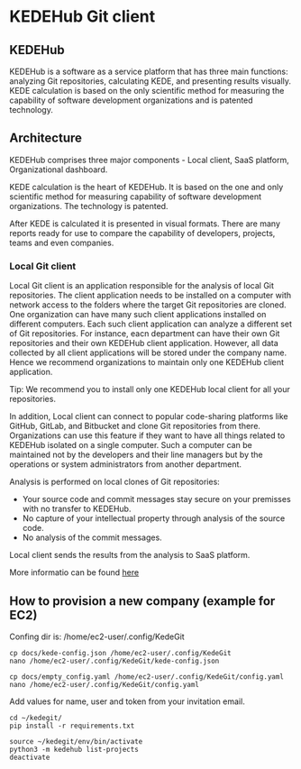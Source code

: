 # KEDEHub Git client

## KEDEHub

KEDEHub is a software as a service platform that has three main functions: analyzing Git repositories, calculating KEDE, and presenting results visually. KEDE calculation is based on the only scientific method for measuring the capability of software development organizations and is patented technology.

## Architecture

KEDEHub comprises three major components - Local client, SaaS platform, Organizational dashboard.

KEDE calculation is the heart of KEDEHub. It is based on the one and only scientific method for measuring capability of software development organizations. The technology is patented.

After KEDE is calculated it is presented in visual formats. There are many reports ready for use to compare the capability of developers, projects, teams and even companies.

### Local Git client
Local Git client is an application responsible for the analysis of local Git repositories. The client application needs to be installed on a computer with network access to the folders where the target Git repositories are cloned. One organization can have many such client applications installed on different computers. Each such client application can analyze a different set of Git repositories. For instance, eacn department can have their own Git repositories and their own KEDEHub client application. However, all data collected by all client applications will be stored under the company name. Hence we recommend organizations to maintain only one KEDEHub client application.

Tip: We recommend you to install only one KEDEHub local client for all your repositories.

In addition, Local client can connect to popular code-sharing platforms like GitHub, GitLab, and Bitbucket and clone Git repositories from there. Organizations can use this feature if they want to have all things related to KEDEHub isolated on a single computer. Such a computer can be maintained not by the developers and their line managers but by the operations or system administrators from another department.

Analysis is performed on local clones of Git repositories:

- Your source code and commit messages stay secure on your premisses with no transfer to KEDEHub.
- No capture of your intellectual property through analysis of the source code.
- No analysis of the commit messages.

Local client sends the results from the analysis to SaaS platform.

More informatio can be found [here](https://docs.kedehub.io/get-started/how-does-kedehub-work.html)

## How to provision a new company (example for EC2)

 Confing dir is: /home/ec2-user/.config/KedeGit

```commandline
cp docs/kede-config.json /home/ec2-user/.config/KedeGit
nano /home/ec2-user/.config/KedeGit/kede-config.json
```

```commandline
cp docs/empty_config.yaml /home/ec2-user/.config/KedeGit/config.yaml
nano /home/ec2-user/.config/KedeGit/config.yaml
```
Add values for name, user and token from your invitation email.

```commandline
cd ~/kedegit/
pip install -r requirements.txt 

```

```commandline
source ~/kedegit/env/bin/activate
python3 -m kedehub list-projects
deactivate
```

